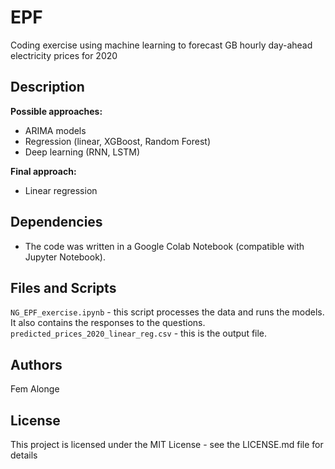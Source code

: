 # EPF

Coding exercise using machine learning to forecast GB hourly day-ahead electricity prices for 2020

## Description

**Possible approaches:**
- ARIMA models
- Regression (linear, XGBoost, Random Forest)
- Deep learning (RNN, LSTM)

**Final approach:**
- Linear regression

## Dependencies

* The code was written in a Google Colab Notebook (compatible with Jupyter Notebook).

## Files and Scripts
`NG_EPF_exercise.ipynb` - this script processes the data and runs the models. It also contains the responses to the questions. 
`predicted_prices_2020_linear_reg.csv` - this is the output file. 

## Authors

Fem Alonge 

## License

This project is licensed under the MIT License - see the LICENSE.md file for details
